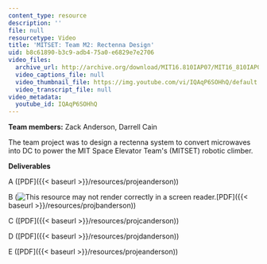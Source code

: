 ```yaml
---
content_type: resource
description: ''
file: null
resourcetype: Video
title: 'MITSET: Team M2: Rectenna Design'
uid: b8c61890-b3c9-adb4-75a0-e6829e7e2706
video_files:
  archive_url: http://archive.org/download/MIT16.810IAP07/MIT16_810IAP07team_m2_300k.mp4
  video_captions_file: null
  video_thumbnail_file: https://img.youtube.com/vi/IQAqP6SOHhQ/default.jpg
  video_transcript_file: null
video_metadata:
  youtube_id: IQAqP6SOHhQ
---
```


**Team members:** Zack Anderson, Darrell Cain

The team project was to design a rectenna system to convert microwaves into DC to power the MIT Space Elevator Team's (MITSET) robotic climber.

**Deliverables**

A ([PDF]({{< baseurl >}}/resources/projeanderson))

B (![This resource may not render correctly in a screen reader.](/images/inacessible.gif)[PDF]({{< baseurl >}}/resources/projbanderson))

C ([PDF]({{< baseurl >}}/resources/projcanderson))

D ([PDF]({{< baseurl >}}/resources/projdanderson))

E ([PDF]({{< baseurl >}}/resources/projeanderson))